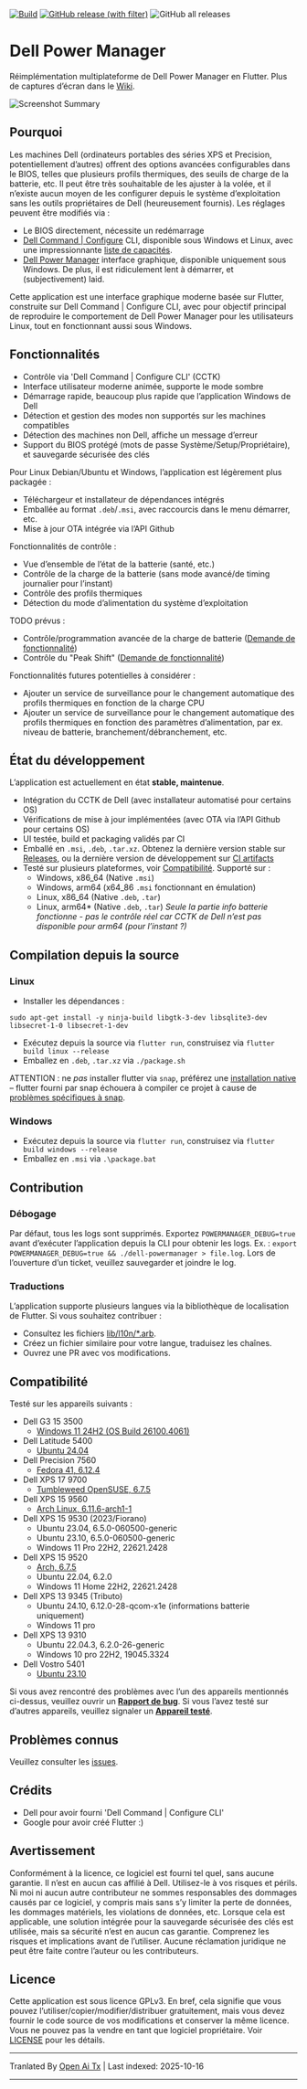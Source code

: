 [![Build](https://github.com/alexVinarskis/dell-powermanager/actions/workflows/build.yml/badge.svg?branch=master)](https://github.com/alexVinarskis/dell-powermanager/actions/workflows/build.yml)
[![GitHub release (with filter)](https://img.shields.io/github/v/release/alexVinarskis/dell-powermanager?label=Release)](https://github.com/alexVinarskis/dell-powermanager/releases/latest)
![GitHub all releases](https://img.shields.io/github/downloads/alexVinarskis/dell-powermanager/total?label=Downloads)

# Dell Power Manager
Réimplémentation multiplateforme de Dell Power Manager en Flutter. Plus de captures d’écran dans le [Wiki](https://github.com/alexVinarskis/dell-powermanager/wiki).

![Screenshot Summary](https://raw.githubusercontent.com/alexVinarskis/dell-powermanager/master/images/screenshot_summary.png)

## Pourquoi
Les machines Dell (ordinateurs portables des séries XPS et Precision, potentiellement d’autres) offrent des options avancées configurables dans le BIOS, telles que plusieurs profils thermiques, des seuils de charge de la batterie, etc. Il peut être très souhaitable de les ajuster à la volée, et il n’existe aucun moyen de les configurer depuis le système d’exploitation sans les outils propriétaires de Dell (heureusement fournis). Les réglages peuvent être modifiés via :
* Le BIOS directement, nécessite un redémarrage
* [Dell Command | Configure](https://www.dell.com/support/kbdoc/en-us/000178000/dell-command-configure) CLI, disponible sous Windows et Linux, avec une impressionnante [liste de capacités](https://dl.dell.com/topicspdf/command-configure_reference-guide4_en-us.pdf).
* [Dell Power Manager](https://www.dell.com/support/contents/en-au/article/product-support/self-support-knowledgebase/software-and-downloads/dell-power-manager) interface graphique, disponible uniquement sous Windows. De plus, il est ridiculement lent à démarrer, et (subjectivement) laid.

Cette application est une interface graphique moderne basée sur Flutter, construite sur Dell Command | Configure CLI, avec pour objectif principal de reproduire le comportement de Dell Power Manager pour les utilisateurs Linux, tout en fonctionnant aussi sous Windows.

## Fonctionnalités
* Contrôle via 'Dell Command | Configure CLI' (CCTK)
* Interface utilisateur moderne animée, supporte le mode sombre
* Démarrage rapide, beaucoup plus rapide que l’application Windows de Dell
* Détection et gestion des modes non supportés sur les machines compatibles
* Détection des machines non Dell, affiche un message d’erreur
* Support du BIOS protégé (mots de passe Système/Setup/Propriétaire), et sauvegarde sécurisée des clés

Pour Linux Debian/Ubuntu et Windows, l’application est légèrement plus packagée :
* Téléchargeur et installateur de dépendances intégrés
* Emballée au format `.deb`/`.msi`, avec raccourcis dans le menu démarrer, etc.
* Mise à jour OTA intégrée via l’API Github

Fonctionnalités de contrôle :
* Vue d’ensemble de l’état de la batterie (santé, etc.)
* Contrôle de la charge de la batterie (sans mode avancé/de timing journalier pour l’instant)
* Contrôle des profils thermiques
* Détection du mode d’alimentation du système d’exploitation

TODO prévus :
* Contrôle/programmation avancée de la charge de batterie ([Demande de fonctionnalité](https://github.com/alexVinarskis/dell-powermanager/issues/24))
* Contrôle du "Peak Shift" ([Demande de fonctionnalité](https://github.com/alexVinarskis/dell-powermanager/issues/57))

Fonctionnalités futures potentielles à considérer :
* Ajouter un service de surveillance pour le changement automatique des profils thermiques en fonction de la charge CPU
* Ajouter un service de surveillance pour le changement automatique des profils thermiques en fonction des paramètres d’alimentation, par ex. niveau de batterie, branchement/débranchement, etc.

## État du développement
L’application est actuellement en état **stable, maintenue**.

* Intégration du CCTK de Dell (avec installateur automatisé pour certains OS)
* Vérifications de mise à jour implémentées (avec OTA via l’API Github pour certains OS)
* UI testée, build et packaging validés par CI
* Emballé en `.msi`, `.deb`, `.tar.xz`. Obtenez la dernière version stable sur [Releases](https://github.com/alexVinarskis/dell-powermanager/releases/latest), ou la dernière version de développement sur [CI artifacts](https://github.com/alexVinarskis/dell-powermanager/actions/workflows/build.yml?query=branch%3Amaster)
* Testé sur plusieurs plateformes, voir [Compatibilité](#compatibility). Supporté sur :
    * Windows, x86_64 (Native `.msi`)
    * Windows, arm64 (x64_86 `.msi` fonctionnant en émulation)
    * Linux, x86_64 (Native `.deb`, `.tar`)
    * Linux, arm64* (Native `.deb`, `.tar`) _Seule la partie info batterie fonctionne - pas le contrôle réel car CCTK de Dell n’est pas disponible pour arm64 (pour l’instant ?)_
## Compilation depuis la source
### Linux
* Installer les dépendances :
```
sudo apt-get install -y ninja-build libgtk-3-dev libsqlite3-dev libsecret-1-0 libsecret-1-dev
```
* Exécutez depuis la source via `flutter run`, construisez via `flutter build linux --release`
* Emballez en `.deb`, `.tar.xz` via `./package.sh`

ATTENTION : ne _pas_ installer flutter via `snap`, préférez une [installation native](https://docs.flutter.dev/get-started/install/linux/desktop) – flutter fourni par snap échouera à compiler ce projet à cause de [problèmes spécifiques à snap](https://github.com/juliansteenbakker/flutter_secure_storage/issues/676).

### Windows
* Exécutez depuis la source via `flutter run`, construisez via `flutter build windows --release`
* Emballez en `.msi` via `.\package.bat`

## Contribution

### Débogage

Par défaut, tous les logs sont supprimés. Exportez `POWERMANAGER_DEBUG=true` avant d’exécuter l’application depuis la CLI pour obtenir les logs.
Ex. : `export POWERMANAGER_DEBUG=true && ./dell-powermanager > file.log`. Lors de l’ouverture d’un ticket, veuillez sauvegarder et joindre le log.

### Traductions
L’application supporte plusieurs langues via la bibliothèque de localisation de Flutter. Si vous souhaitez contribuer :
* Consultez les fichiers [lib/l10n/*.arb](https://raw.githubusercontent.com/alexVinarskis/dell-powermanager/master/lib/l10n/app_en.arb).
* Créez un fichier similaire pour votre langue, traduisez les chaînes.
* Ouvrez une PR avec vos modifications.

## Compatibilité
Testé sur les appareils suivants :
* Dell G3 15 3500
    * [Windows 11 24H2 (OS Build 26100.4061)](https://github.com/alexVinarskis/dell-powermanager/issues/65)
* Dell Latitude 5400
    * [Ubuntu 24.04](https://github.com/alexVinarskis/dell-powermanager/issues/56)
* Dell Precision 7560
    * [Fedora 41, 6.12.4](https://github.com/alexVinarskis/dell-powermanager/issues/47)
* Dell XPS 17 9700
    * [Tumbleweed OpenSUSE, 6.7.5](https://github.com/alexVinarskis/dell-powermanager/issues/31)
* Dell XPS 15 9560
    * [Arch Linux, 6.11.6-arch1-1](https://github.com/alexVinarskis/dell-powermanager/issues/46)
* Dell XPS 15 9530 (2023/Fiorano)
    * Ubuntu 23.04, 6.5.0-060500-generic
    * Ubuntu 23.10, 6.5.0-060500-generic
    * Windows 11 Pro 22H2, 22621.2428
* Dell XPS 15 9520
    * [Arch, 6.7.5](https://github.com/alexVinarskis/dell-powermanager/issues/31)
    * Ubuntu 22.04, 6.2.0
    * Windows 11 Home 22H2, 22621.2428
* Dell XPS 13 9345 (Tributo)
    * Ubuntu 24.10, 6.12.0-28-qcom-x1e (informations batterie uniquement)
    * Windows 11 pro
* Dell XPS 13 9310
    * Ubuntu 22.04.3, 6.2.0-26-generic
    * Windows 10 pro 22H2, 19045.3324
* Dell Vostro 5401
    * [Ubuntu 23.10](https://github.com/alexVinarskis/dell-powermanager/issues/23) 

Si vous avez rencontré des problèmes avec l’un des appareils mentionnés ci-dessus, veuillez ouvrir un [**Rapport de bug**](https://github.com/alexVinarskis/dell-powermanager/issues/new?template=bug_report.md&title=[BUG]). Si vous l’avez testé sur d’autres appareils, veuillez signaler un [**Appareil testé**](https://github.com/alexVinarskis/dell-powermanager/issues).

## Problèmes connus
Veuillez consulter les [issues](https://github.com/alexVinarskis/dell-powermanager/issues).
## Crédits
* Dell pour avoir fourni 'Dell Command | Configure CLI'
* Google pour avoir créé Flutter :)

## Avertissement
Conformément à la licence, ce logiciel est fourni tel quel, sans aucune garantie. Il n’est en aucun cas affilié à Dell. Utilisez-le à vos risques et périls. Ni moi ni aucun autre contributeur ne sommes responsables des dommages causés par ce logiciel, y compris mais sans s’y limiter la perte de données, les dommages matériels, les violations de données, etc. Lorsque cela est applicable, une solution intégrée pour la sauvegarde sécurisée des clés est utilisée, mais sa sécurité n’est en aucun cas garantie. Comprenez les risques et implications avant de l’utiliser. Aucune réclamation juridique ne peut être faite contre l’auteur ou les contributeurs.

## Licence
Cette application est sous licence GPLv3. En bref, cela signifie que vous pouvez l’utiliser/copier/modifier/distribuer gratuitement, mais vous devez fournir le code source de vos modifications et conserver la même licence. Vous ne pouvez pas la vendre en tant que logiciel propriétaire. Voir [LICENSE](LICENSE) pour les détails.


---

Tranlated By [Open Ai Tx](https://github.com/OpenAiTx/OpenAiTx) | Last indexed: 2025-10-16

---